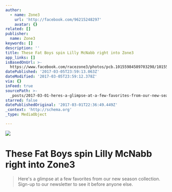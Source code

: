 ```yaml
---
author:
  - name: Zone3
    url: 'http://facebook.com/96215248297'
    avatar: {}
related: []
publisher:
  name: Zone3
keywords: []
description: ''
title: These Fat Boys spin Lilly McNabb right into Zone3
app_links: []
isBasedOnUrl: >-
  https://www.facebook.com/racezone3/photos/pcb.10155984589703298/10155984581988298/?type=3&theater
datePublished: '2017-03-05T23:59:13.063Z'
dateModified: '2017-03-05T23:59:12.378Z'
via: {}
inFeed: true
sourcePath: >-
  _posts/2017-03-01-heres-a-glimpse-at-a-few-favorites-from-our-new-season-coll.md
starred: false
datePublishedOriginal: '2017-03-01T22:36:49.449Z'
_context: 'http://schema.org'
_type: MediaObject

---
```

![](https://the-grid-user-content.s3-us-west-2.amazonaws.com/d2bc927a-52e6-494d-baab-b20a6c4b4194.jpg)

# These Fat Boys spin Lilly McNabb right into Zone3

> Here's a glimpse at a few favorites from our new season collection. Sign-up to our newsletter to see it before anyone else.